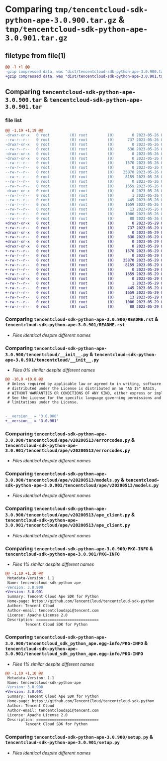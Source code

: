 # Comparing `tmp/tencentcloud-sdk-python-ape-3.0.900.tar.gz` & `tmp/tencentcloud-sdk-python-ape-3.0.901.tar.gz`

## filetype from file(1)

```diff
@@ -1 +1 @@
-gzip compressed data, was "dist/tencentcloud-sdk-python-ape-3.0.900.tar", last modified: Fri May 26 02:09:42 2023, max compression
+gzip compressed data, was "dist/tencentcloud-sdk-python-ape-3.0.901.tar", last modified: Mon May 29 02:16:11 2023, max compression
```

## Comparing `tencentcloud-sdk-python-ape-3.0.900.tar` & `tencentcloud-sdk-python-ape-3.0.901.tar`

### file list

```diff
@@ -1,19 +1,19 @@
-drwxr-xr-x   0 root         (0) root         (0)        0 2023-05-26 02:09:42.000000 tencentcloud-sdk-python-ape-3.0.900/
--rw-r--r--   0 root         (0) root         (0)      737 2023-05-26 02:09:42.000000 tencentcloud-sdk-python-ape-3.0.900/README.rst
-drwxr-xr-x   0 root         (0) root         (0)        0 2023-05-26 02:09:42.000000 tencentcloud-sdk-python-ape-3.0.900/tencentcloud/
--rw-r--r--   0 root         (0) root         (0)      630 2023-05-26 02:09:42.000000 tencentcloud-sdk-python-ape-3.0.900/tencentcloud/__init__.py
-drwxr-xr-x   0 root         (0) root         (0)        0 2023-05-26 02:09:42.000000 tencentcloud-sdk-python-ape-3.0.900/tencentcloud/ape/
-drwxr-xr-x   0 root         (0) root         (0)        0 2023-05-26 02:09:42.000000 tencentcloud-sdk-python-ape-3.0.900/tencentcloud/ape/v20200513/
--rw-r--r--   0 root         (0) root         (0)     1570 2023-05-26 02:09:42.000000 tencentcloud-sdk-python-ape-3.0.900/tencentcloud/ape/v20200513/errorcodes.py
--rw-r--r--   0 root         (0) root         (0)        0 2023-05-26 02:09:42.000000 tencentcloud-sdk-python-ape-3.0.900/tencentcloud/ape/v20200513/__init__.py
--rw-r--r--   0 root         (0) root         (0)    25870 2023-05-26 02:09:42.000000 tencentcloud-sdk-python-ape-3.0.900/tencentcloud/ape/v20200513/models.py
--rw-r--r--   0 root         (0) root         (0)     8159 2023-05-26 02:09:42.000000 tencentcloud-sdk-python-ape-3.0.900/tencentcloud/ape/v20200513/ape_client.py
--rw-r--r--   0 root         (0) root         (0)        0 2023-05-26 02:09:42.000000 tencentcloud-sdk-python-ape-3.0.900/tencentcloud/ape/__init__.py
--rw-r--r--   0 root         (0) root         (0)     1659 2023-05-26 02:09:42.000000 tencentcloud-sdk-python-ape-3.0.900/PKG-INFO
-drwxr-xr-x   0 root         (0) root         (0)        0 2023-05-26 02:09:42.000000 tencentcloud-sdk-python-ape-3.0.900/tencentcloud_sdk_python_ape.egg-info/
--rw-r--r--   0 root         (0) root         (0)        1 2023-05-26 02:09:42.000000 tencentcloud-sdk-python-ape-3.0.900/tencentcloud_sdk_python_ape.egg-info/dependency_links.txt
--rw-r--r--   0 root         (0) root         (0)      445 2023-05-26 02:09:42.000000 tencentcloud-sdk-python-ape-3.0.900/tencentcloud_sdk_python_ape.egg-info/SOURCES.txt
--rw-r--r--   0 root         (0) root         (0)     1659 2023-05-26 02:09:42.000000 tencentcloud-sdk-python-ape-3.0.900/tencentcloud_sdk_python_ape.egg-info/PKG-INFO
--rw-r--r--   0 root         (0) root         (0)       13 2023-05-26 02:09:42.000000 tencentcloud-sdk-python-ape-3.0.900/tencentcloud_sdk_python_ape.egg-info/top_level.txt
--rw-r--r--   0 root         (0) root         (0)     1006 2023-05-26 02:09:42.000000 tencentcloud-sdk-python-ape-3.0.900/setup.py
--rw-r--r--   0 root         (0) root         (0)       88 2023-05-26 02:09:42.000000 tencentcloud-sdk-python-ape-3.0.900/setup.cfg
+drwxr-xr-x   0 root         (0) root         (0)        0 2023-05-29 02:16:10.000000 tencentcloud-sdk-python-ape-3.0.901/
+-rw-r--r--   0 root         (0) root         (0)      737 2023-05-29 02:16:10.000000 tencentcloud-sdk-python-ape-3.0.901/README.rst
+drwxr-xr-x   0 root         (0) root         (0)        0 2023-05-29 02:16:10.000000 tencentcloud-sdk-python-ape-3.0.901/tencentcloud/
+-rw-r--r--   0 root         (0) root         (0)      630 2023-05-29 02:16:10.000000 tencentcloud-sdk-python-ape-3.0.901/tencentcloud/__init__.py
+drwxr-xr-x   0 root         (0) root         (0)        0 2023-05-29 02:16:10.000000 tencentcloud-sdk-python-ape-3.0.901/tencentcloud/ape/
+drwxr-xr-x   0 root         (0) root         (0)        0 2023-05-29 02:16:10.000000 tencentcloud-sdk-python-ape-3.0.901/tencentcloud/ape/v20200513/
+-rw-r--r--   0 root         (0) root         (0)     1570 2023-05-29 02:16:10.000000 tencentcloud-sdk-python-ape-3.0.901/tencentcloud/ape/v20200513/errorcodes.py
+-rw-r--r--   0 root         (0) root         (0)        0 2023-05-29 02:16:10.000000 tencentcloud-sdk-python-ape-3.0.901/tencentcloud/ape/v20200513/__init__.py
+-rw-r--r--   0 root         (0) root         (0)    25870 2023-05-29 02:16:10.000000 tencentcloud-sdk-python-ape-3.0.901/tencentcloud/ape/v20200513/models.py
+-rw-r--r--   0 root         (0) root         (0)     8159 2023-05-29 02:16:10.000000 tencentcloud-sdk-python-ape-3.0.901/tencentcloud/ape/v20200513/ape_client.py
+-rw-r--r--   0 root         (0) root         (0)        0 2023-05-29 02:16:10.000000 tencentcloud-sdk-python-ape-3.0.901/tencentcloud/ape/__init__.py
+-rw-r--r--   0 root         (0) root         (0)     1659 2023-05-29 02:16:10.000000 tencentcloud-sdk-python-ape-3.0.901/PKG-INFO
+drwxr-xr-x   0 root         (0) root         (0)        0 2023-05-29 02:16:10.000000 tencentcloud-sdk-python-ape-3.0.901/tencentcloud_sdk_python_ape.egg-info/
+-rw-r--r--   0 root         (0) root         (0)        1 2023-05-29 02:16:10.000000 tencentcloud-sdk-python-ape-3.0.901/tencentcloud_sdk_python_ape.egg-info/dependency_links.txt
+-rw-r--r--   0 root         (0) root         (0)      445 2023-05-29 02:16:10.000000 tencentcloud-sdk-python-ape-3.0.901/tencentcloud_sdk_python_ape.egg-info/SOURCES.txt
+-rw-r--r--   0 root         (0) root         (0)     1659 2023-05-29 02:16:10.000000 tencentcloud-sdk-python-ape-3.0.901/tencentcloud_sdk_python_ape.egg-info/PKG-INFO
+-rw-r--r--   0 root         (0) root         (0)       13 2023-05-29 02:16:10.000000 tencentcloud-sdk-python-ape-3.0.901/tencentcloud_sdk_python_ape.egg-info/top_level.txt
+-rw-r--r--   0 root         (0) root         (0)     1006 2023-05-29 02:16:10.000000 tencentcloud-sdk-python-ape-3.0.901/setup.py
+-rw-r--r--   0 root         (0) root         (0)       88 2023-05-29 02:16:11.000000 tencentcloud-sdk-python-ape-3.0.901/setup.cfg
```

### Comparing `tencentcloud-sdk-python-ape-3.0.900/README.rst` & `tencentcloud-sdk-python-ape-3.0.901/README.rst`

 * *Files identical despite different names*

### Comparing `tencentcloud-sdk-python-ape-3.0.900/tencentcloud/__init__.py` & `tencentcloud-sdk-python-ape-3.0.901/tencentcloud/__init__.py`

 * *Files 0% similar despite different names*

```diff
@@ -10,8 +10,8 @@
 # Unless required by applicable law or agreed to in writing, software
 # distributed under the License is distributed on an "AS IS" BASIS,
 # WITHOUT WARRANTIES OR CONDITIONS OF ANY KIND, either express or implied.
 # See the License for the specific language governing permissions and
 # limitations under the License.
 
 
-__version__ = '3.0.900'
+__version__ = '3.0.901'
```

### Comparing `tencentcloud-sdk-python-ape-3.0.900/tencentcloud/ape/v20200513/errorcodes.py` & `tencentcloud-sdk-python-ape-3.0.901/tencentcloud/ape/v20200513/errorcodes.py`

 * *Files identical despite different names*

### Comparing `tencentcloud-sdk-python-ape-3.0.900/tencentcloud/ape/v20200513/models.py` & `tencentcloud-sdk-python-ape-3.0.901/tencentcloud/ape/v20200513/models.py`

 * *Files identical despite different names*

### Comparing `tencentcloud-sdk-python-ape-3.0.900/tencentcloud/ape/v20200513/ape_client.py` & `tencentcloud-sdk-python-ape-3.0.901/tencentcloud/ape/v20200513/ape_client.py`

 * *Files identical despite different names*

### Comparing `tencentcloud-sdk-python-ape-3.0.900/PKG-INFO` & `tencentcloud-sdk-python-ape-3.0.901/PKG-INFO`

 * *Files 1% similar despite different names*

```diff
@@ -1,10 +1,10 @@
 Metadata-Version: 1.1
 Name: tencentcloud-sdk-python-ape
-Version: 3.0.900
+Version: 3.0.901
 Summary: Tencent Cloud Ape SDK for Python
 Home-page: https://github.com/TencentCloud/tencentcloud-sdk-python
 Author: Tencent Cloud
 Author-email: tencentcloudapi@tencent.com
 License: Apache License 2.0
 Description: ============================
         Tencent Cloud SDK for Python
```

### Comparing `tencentcloud-sdk-python-ape-3.0.900/tencentcloud_sdk_python_ape.egg-info/PKG-INFO` & `tencentcloud-sdk-python-ape-3.0.901/tencentcloud_sdk_python_ape.egg-info/PKG-INFO`

 * *Files 1% similar despite different names*

```diff
@@ -1,10 +1,10 @@
 Metadata-Version: 1.1
 Name: tencentcloud-sdk-python-ape
-Version: 3.0.900
+Version: 3.0.901
 Summary: Tencent Cloud Ape SDK for Python
 Home-page: https://github.com/TencentCloud/tencentcloud-sdk-python
 Author: Tencent Cloud
 Author-email: tencentcloudapi@tencent.com
 License: Apache License 2.0
 Description: ============================
         Tencent Cloud SDK for Python
```

### Comparing `tencentcloud-sdk-python-ape-3.0.900/setup.py` & `tencentcloud-sdk-python-ape-3.0.901/setup.py`

 * *Files identical despite different names*

